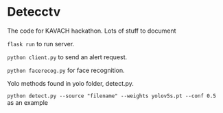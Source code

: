 # Detecctv
The code for KAVACH hackathon. Lots of stuff to document 

`flask run` to run server.

`python client.py` to send an alert request.

`python facerecog.py` for face recognition.

Yolo methods found in yolo folder, detect.py.

`python detect.py --source "filename" --weights yolov5s.pt --conf 0.5` as an example
